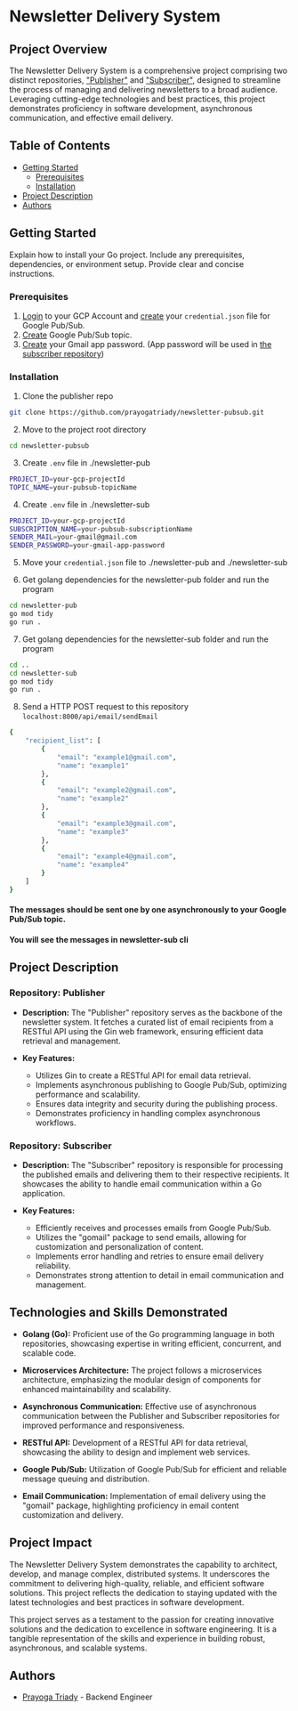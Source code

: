# Newsletter Delivery System

## Project Overview

The Newsletter Delivery System is a comprehensive project comprising two distinct repositories, ["Publisher"](https://github.com/prayogatriady/newsletter-pubsub/tree/main/newsletter-pub) and ["Subscriber"](https://github.com/prayogatriady/newsletter-pubsub/tree/main/newsletter-sub), designed to streamline the process of managing and delivering newsletters to a broad audience. Leveraging cutting-edge technologies and best practices, this project demonstrates proficiency in software development, asynchronous communication, and effective email delivery.

## Table of Contents

- [Getting Started](#getting-started)
  - [Prerequisites](#prerequisites)
  - [Installation](#installation)
- [Project Description](#Project-Description)
- [Authors](#authors)

## Getting Started

Explain how to install your Go project. Include any prerequisites, dependencies, or environment setup. Provide clear and concise instructions.

### Prerequisites

1. [Login](https://cloud.google.com/) to your GCP Account and [create](https://cloud.google.com/iam/docs/keys-create-delete) your `credential.json` file for Google Pub/Sub.
2. [Create](https://cloud.google.com/pubsub/docs/create-topic) Google Pub/Sub topic.
2. [Create](https://www.getmailbird.com/gmail-app-password/) your Gmail app password. (App password will be used in [the subscriber repository](https://github.com/prayogatriady/newsletter-pubsub/tree/main/newsletter-sub))

### Installation

1. Clone the publisher repo

```sh
git clone https://github.com/prayogatriady/newsletter-pubsub.git
```

2. Move to the project root directory
```sh
cd newsletter-pubsub
```

3. Create `.env` file in ./newsletter-pub
```sh
PROJECT_ID=your-gcp-projectId
TOPIC_NAME=your-pubsub-topicName
```

4. Create `.env` file in ./newsletter-sub
```sh
PROJECT_ID=your-gcp-projectId
SUBSCRIPTION_NAME=your-pubsub-subscriptionName
SENDER_MAIL=your-gmail@gmail.com
SENDER_PASSWORD=your-gmail-app-password
```

5. Move your `credential.json` file to ./newsletter-pub and ./newsletter-sub

6. Get golang dependencies for the newsletter-pub folder and run the program
```sh
cd newsletter-pub
go mod tidy
go run .
```

7. Get golang dependencies for the newsletter-sub folder and run the program
```sh
cd ..
cd newsletter-sub
go mod tidy
go run .
```

8. Send a HTTP POST request to this repository `localhost:8000/api/email/sendEmail`
```sh
{
    "recipient_list": [
        {
            "email": "example1@gmail.com",
            "name": "example1"
        },
        {
            "email": "example2@gmail.com",
            "name": "example2"
        },
        {
            "email": "example3@gmail.com",
            "name": "example3"
        },
        {
            "email": "example4@gmail.com",
            "name": "example4"
        }
    ]
}
```

#### The messages should be sent one by one asynchronously to your Google Pub/Sub topic.
#### You will see the messages in newsletter-sub cli

## Project Description

### Repository: Publisher

- **Description:** The "Publisher" repository serves as the backbone of the newsletter system. It fetches a curated list of email recipients from a RESTful API using the Gin web framework, ensuring efficient data retrieval and management.

- **Key Features:**
  - Utilizes Gin to create a RESTful API for email data retrieval.
  - Implements asynchronous publishing to Google Pub/Sub, optimizing performance and scalability.
  - Ensures data integrity and security during the publishing process.
  - Demonstrates proficiency in handling complex asynchronous workflows.

### Repository: Subscriber

- **Description:** The "Subscriber" repository is responsible for processing the published emails and delivering them to their respective recipients. It showcases the ability to handle email communication within a Go application.

- **Key Features:**
  - Efficiently receives and processes emails from Google Pub/Sub.
  - Utilizes the "gomail" package to send emails, allowing for customization and personalization of content.
  - Implements error handling and retries to ensure email delivery reliability.
  - Demonstrates strong attention to detail in email communication and management.

## Technologies and Skills Demonstrated

- **Golang (Go):** Proficient use of the Go programming language in both repositories, showcasing expertise in writing efficient, concurrent, and scalable code.

- **Microservices Architecture:** The project follows a microservices architecture, emphasizing the modular design of components for enhanced maintainability and scalability.

- **Asynchronous Communication:** Effective use of asynchronous communication between the Publisher and Subscriber repositories for improved performance and responsiveness.

- **RESTful API:** Development of a RESTful API for data retrieval, showcasing the ability to design and implement web services.

- **Google Pub/Sub:** Utilization of Google Pub/Sub for efficient and reliable message queuing and distribution.

- **Email Communication:** Implementation of email delivery using the "gomail" package, highlighting proficiency in email content customization and delivery.


## Project Impact

The Newsletter Delivery System demonstrates the capability to architect, develop, and manage complex, distributed systems. It underscores the commitment to delivering high-quality, reliable, and efficient software solutions. This project reflects the dedication to staying updated with the latest technologies and best practices in software development.

This project serves as a testament to the passion for creating innovative solutions and the dedication to excellence in software engineering. It is a tangible representation of the skills and experience in building robust, asynchronous, and scalable systems.

## Authors
- [Prayoga Triady](https://www.linkedin.com/in/prayogatriady/) - Backend Engineer